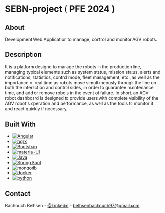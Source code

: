 # SEBN-project ( PFE 2024 )

## About
Development Web Application to manage, control and monitor AGV robots.

## Description
It is a platform designe to manage the robots in the production line, managing typical elements such as system status, mission status, alerts and notifications, statistics, control mode, fleet management, etc., as well as the importance of real time as robots move simultaneously through the line on both the interaction and control sides, in order to guarantee maintenance time, and add or remove robots in the event of failure.
In short, an AGV robot dashboard is designed to provide users with complete visibility of the AGV robot's operation and performance, as well as the tools to monitor it and react quickly if necessary.


## Built With

* [![Angular][Angular.io]][Angular-url]
* [![ngrx][ngrx.io]][ngrx-url]
* [![Bootstrap][Bootstrap.com]][Bootstrap-url]
* [![material-UI][material-UI.io]][material-UI-url]
* [![Java][Java.io]][Java-url]
* [![Spring Boot][Spring-Boot.io]][Spring-Boot-url]
* [![mongodb][mongodb.com]][mongodb-url]
* [![docker][docker.com]][docker-url]
* [![python][python.org]][python-url]



## Contact

Bachouch Belhsen - [@Linkedin](https://www.linkedin.com/in/belhsen-bachouch-2a0a72135/) - belhsenbachouch97@gmail.com



<!--https://docs.github.com/en/get-started/writing-on-github/getting-started-with-writing-and-formatting-on-github/basic-writing-and-formatting-syntax-->

<!-- MARKDOWN LINKS & IMAGES -->
<!-- https://www.markdownguide.org/basic-syntax/#reference-style-links -->
[Angular.io]: https://img.shields.io/badge/Angular%20v16.2.0-DD0031?style=for-the-badge&logo=angular&logoColor=white
[Angular-url]: https://angular.io/
[ngrx.io]: https://img.shields.io/badge/ngrx%20v16.2.0-a829c3?style=for-the-badge&logo=ngrx&logoColor=white
[ngrx-url]: https://ngrrex.io/
[material-UI.io]: https://img.shields.io/badge/material%20UI%20v16.2.14-007FFF?style=for-the-badge&logo=mui&logoColor=white
[material-UI-url]: https://material.angular.io/
[Bootstrap.com]: https://img.shields.io/badge/Bootstrap%20v4.4.1-563D7C?style=for-the-badge&logo=bootstrap&logoColor=white
[Bootstrap-url]: https://getbootstrap.com
[Java.io]: https://img.shields.io/badge/Java%20v11-ED8B00?style=for-the-badge&logo=openjdk&logoColor=white
[Java-url]: https://www.java.com/fr/
[Spring-Boot.io]: https://img.shields.io/badge/Spring%20v2.6.9-97CA00?style=for-the-badge&logo=spring&logoColor=white
[Spring-Boot-url]: https://spring.io/projects/spring-boot
[mongodb.com]: https://img.shields.io/badge/Mongodb%20v6.0-4DA53F?style=for-the-badge&logo=mongodb&logoColor=white
[mongodb-url]: https://www.mongodb.com/
[docker.com]: https://img.shields.io/badge/docker-%230db7ed.svg?style=for-the-badge&logo=docker&logoColor=white
[docker-url]: https://www.docker.com/
[python.org]: https://img.shields.io/badge/python-3670A0?style=for-the-badge&logo=python&logoColor=ffdd54
[python-url]: https://www.python.org/
